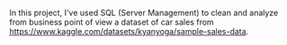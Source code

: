 In this project, I've used SQL (Server Management) to clean and analyze from business point of view a dataset of car sales from https://www.kaggle.com/datasets/kyanyoga/sample-sales-data.
